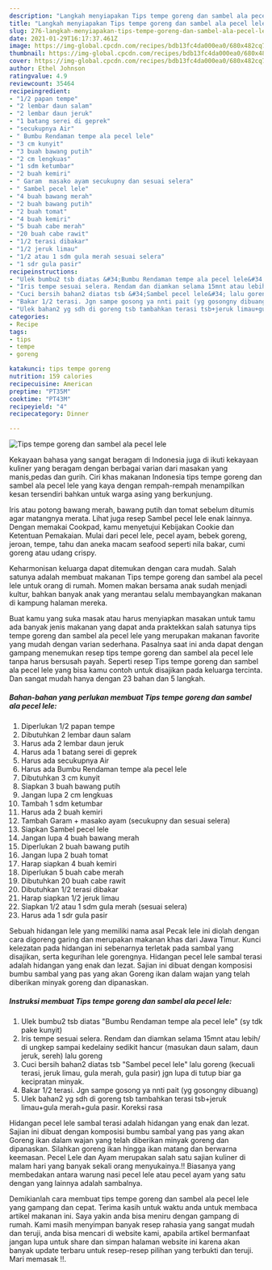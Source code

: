 ```yaml
---
description: "Langkah menyiapakan Tips tempe goreng dan sambel ala pecel lele terupdate"
title: "Langkah menyiapakan Tips tempe goreng dan sambel ala pecel lele terupdate"
slug: 276-langkah-menyiapakan-tips-tempe-goreng-dan-sambel-ala-pecel-lele-terupdate
date: 2021-01-29T16:17:37.461Z
image: https://img-global.cpcdn.com/recipes/bdb13fc4da000ea0/680x482cq70/tips-tempe-goreng-dan-sambel-ala-pecel-lele-foto-resep-utama.jpg
thumbnail: https://img-global.cpcdn.com/recipes/bdb13fc4da000ea0/680x482cq70/tips-tempe-goreng-dan-sambel-ala-pecel-lele-foto-resep-utama.jpg
cover: https://img-global.cpcdn.com/recipes/bdb13fc4da000ea0/680x482cq70/tips-tempe-goreng-dan-sambel-ala-pecel-lele-foto-resep-utama.jpg
author: Ethel Johnson
ratingvalue: 4.9
reviewcount: 35464
recipeingredient:
- "1/2 papan tempe"
- "2 lembar daun salam"
- "2 lembar daun jeruk"
- "1 batang serei di geprek"
- "secukupnya Air"
- " Bumbu Rendaman tempe ala pecel lele"
- "3 cm kunyit"
- "3 buah bawang putih"
- "2 cm lengkuas"
- "1 sdm ketumbar"
- "2 buah kemiri"
- " Garam  masako ayam secukupny dan sesuai selera"
- " Sambel pecel lele"
- "4 buah bawang merah"
- "2 buah bawang putih"
- "2 buah tomat"
- "4 buah kemiri"
- "5 buah cabe merah"
- "20 buah cabe rawit"
- "1/2 terasi dibakar"
- "1/2 jeruk limau"
- "1/2 atau 1 sdm gula merah sesuai selera"
- "1 sdr gula pasir"
recipeinstructions:
- "Ulek bumbu2 tsb diatas &#34;Bumbu Rendaman tempe ala pecel lele&#34; (sy tdk pake kunyit)"
- "Iris tempe sesuai selera. Rendam dan diamkan selama 15mnt atau lebih/ di ungkep sampai kedelainy sedikit hancur (masukan daun salam, daun jeruk, sereh) lalu goreng"
- "Cuci bersih bahan2 diatas tsb &#34;Sambel pecel lele&#34; lalu goreng (kecuali terasi, jeruk limau, gula merah, gula pasir) jgn lupa di tutup biar ga kecipratan minyak."
- "Bakar 1/2 terasi. Jgn sampe gosong ya nnti pait (yg gosongny dibuang)"
- "Ulek bahan2 yg sdh di goreng tsb tambahkan terasi tsb+jeruk limau+gula merah+gula pasir. Koreksi rasa"
categories:
- Recipe
tags:
- tips
- tempe
- goreng

katakunci: tips tempe goreng 
nutrition: 159 calories
recipecuisine: American
preptime: "PT35M"
cooktime: "PT43M"
recipeyield: "4"
recipecategory: Dinner

---
```



![Tips tempe goreng dan sambel ala pecel lele](https://img-global.cpcdn.com/recipes/bdb13fc4da000ea0/680x482cq70/tips-tempe-goreng-dan-sambel-ala-pecel-lele-foto-resep-utama.jpg)

Kekayaan bahasa yang sangat beragam di Indonesia juga di ikuti kekayaan kuliner yang beragam dengan berbagai varian dari masakan yang manis,pedas dan gurih. Ciri khas makanan Indonesia tips tempe goreng dan sambel ala pecel lele yang kaya dengan rempah-rempah menampilkan kesan tersendiri bahkan untuk warga asing yang berkunjung.


Iris atau potong bawang merah, bawang putih dan tomat sebelum ditumis agar matangnya merata. Lihat juga resep Sambel pecel lele enak lainnya. Dengan memakai Cookpad, kamu menyetujui Kebijakan Cookie dan Ketentuan Pemakaian. Mulai dari pecel lele, pecel ayam, bebek goreng, jeroan, tempe, tahu dan aneka macam seafood seperti nila bakar, cumi goreng atau udang crispy.

Keharmonisan keluarga dapat ditemukan dengan cara mudah. Salah satunya adalah membuat makanan Tips tempe goreng dan sambel ala pecel lele untuk orang di rumah. Momen makan bersama anak sudah menjadi kultur, bahkan banyak anak yang merantau selalu membayangkan makanan di kampung halaman mereka.

Buat kamu yang suka masak atau harus menyiapkan masakan untuk tamu ada banyak jenis makanan yang dapat anda praktekkan salah satunya tips tempe goreng dan sambel ala pecel lele yang merupakan makanan favorite yang mudah dengan varian sederhana. Pasalnya saat ini anda dapat dengan gampang menemukan resep tips tempe goreng dan sambel ala pecel lele tanpa harus bersusah payah.
Seperti resep Tips tempe goreng dan sambel ala pecel lele yang bisa kamu contoh untuk disajikan pada keluarga tercinta. Dan sangat mudah hanya dengan 23 bahan dan 5 langkah.


<!--inarticleads1-->

##### Bahan-bahan yang perlukan membuat Tips tempe goreng dan sambel ala pecel lele:

1. Diperlukan 1/2 papan tempe
1. Dibutuhkan 2 lembar daun salam
1. Harus ada 2 lembar daun jeruk
1. Harus ada 1 batang serei di geprek
1. Harus ada secukupnya Air
1. Harus ada  Bumbu Rendaman tempe ala pecel lele
1. Dibutuhkan 3 cm kunyit
1. Siapkan 3 buah bawang putih
1. Jangan lupa 2 cm lengkuas
1. Tambah 1 sdm ketumbar
1. Harus ada 2 buah kemiri
1. Tambah  Garam + masako ayam (secukupny dan sesuai selera)
1. Siapkan  Sambel pecel lele
1. Jangan lupa 4 buah bawang merah
1. Diperlukan 2 buah bawang putih
1. Jangan lupa 2 buah tomat
1. Harap siapkan 4 buah kemiri
1. Diperlukan 5 buah cabe merah
1. Dibutuhkan 20 buah cabe rawit
1. Dibutuhkan 1/2 terasi dibakar
1. Harap siapkan 1/2 jeruk limau
1. Siapkan 1/2 atau 1 sdm gula merah (sesuai selera)
1. Harus ada 1 sdr gula pasir


Sebuah hidangan lele yang memiliki nama asal Pecak lele ini diolah dengan cara digoreng garing dan merupakan makanan khas dari Jawa Timur. Kunci kelezatan pada hidangan ini sebenarnya terletak pada sambal yang disajikan, serta kegurihan lele gorengnya. Hidangan pecel lele sambal terasi adalah hidangan yang enak dan lezat. Sajian ini dibuat dengan komposisi bumbu sambal yang pas yang akan Goreng ikan dalam wajan yang telah diberikan minyak goreng dan dipanaskan. 

<!--inarticleads2-->

##### Instruksi membuat  Tips tempe goreng dan sambel ala pecel lele:

1. Ulek bumbu2 tsb diatas &#34;Bumbu Rendaman tempe ala pecel lele&#34; (sy tdk pake kunyit)
1. Iris tempe sesuai selera. Rendam dan diamkan selama 15mnt atau lebih/ di ungkep sampai kedelainy sedikit hancur (masukan daun salam, daun jeruk, sereh) lalu goreng
1. Cuci bersih bahan2 diatas tsb &#34;Sambel pecel lele&#34; lalu goreng (kecuali terasi, jeruk limau, gula merah, gula pasir) jgn lupa di tutup biar ga kecipratan minyak.
1. Bakar 1/2 terasi. Jgn sampe gosong ya nnti pait (yg gosongny dibuang)
1. Ulek bahan2 yg sdh di goreng tsb tambahkan terasi tsb+jeruk limau+gula merah+gula pasir. Koreksi rasa


Hidangan pecel lele sambal terasi adalah hidangan yang enak dan lezat. Sajian ini dibuat dengan komposisi bumbu sambal yang pas yang akan Goreng ikan dalam wajan yang telah diberikan minyak goreng dan dipanaskan. Silahkan goreng ikan hingga ikan matang dan berwarna keemasan. Pecel Lele dan Ayam merupakan salah satu sajian kuliner di malam hari yang banyak sekali orang menyukainya.!! Biasanya yang membedakan antara warung nasi pecel lele atau pecel ayam yang satu dengan yang lainnya adalah sambalnya. 

Demikianlah cara membuat tips tempe goreng dan sambel ala pecel lele yang gampang dan cepat. Terima kasih untuk waktu anda untuk membaca artikel makanan ini. Saya yakin anda bisa meniru dengan gampang di rumah. Kami masih menyimpan banyak resep rahasia yang sangat mudah dan teruji, anda bisa mencari di website kami, apabila artikel bermanfaat jangan lupa untuk share dan simpan halaman website ini karena akan banyak update terbaru untuk resep-resep pilihan yang terbukti dan teruji. Mari memasak !!. 
